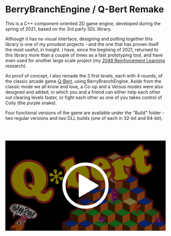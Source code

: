 # BerryBranchEngine / Q-Bert Remake

This is a C++ component-oriented 2D game engine, developed during the spring of 2021, based on the 3rd party SDL library.

Although it has no visual interface, designing and putting together this library is one of my proudest projects - and the one that has proven itself the most useful, in insight. I have, since the begining of 2021, returned to this library more than a couple of times as a fast prototyping tool, and have even used for another large scale project (my [2048 Reinforcement Learning](https://github.com/MiguelCPereira/2048ReinforcementLearning) research).

As proof of concept, I also remade the 3 first levels, each with 4 rounds, of the classic arcade game [Q-Bert](https://en.wikipedia.org/wiki/Q*bert), using BerryBranchEngine. Aside from the classic mode we all know and love, a Co-op and a Versus modes were also designed and added, in which you and a friend can either help each other out clearing levels faster, or fight each other as one of you takes control of Coily (the purple snake).

Four functional versions of the game are available under the "Build" folder - two regular versions and two DLL builds (one of each in 32-bit and 64-bit).

<br />
<br />

[![Showcase](https://github.com/MiguelCPereira/BerryBranchEngine/blob/main/Screenshots/Showcase%20Thumbnail.png)](https://www.youtube.com/watch?v=yw2tpa5d9wE "Amiibo API Extension Showcase")
